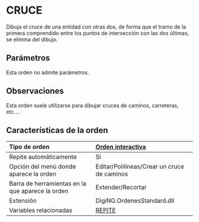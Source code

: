 # CRUCE

Dibuja el cruce de una entidad con otras dos, de forma que el tramo de la primera comprendido entre los puntos de intersección con las dos últimas, se elimina del dibujo.

## Parámetros

Esta orden no admite parámetros.

## Observaciones

Esta orden suele utilizarse para dibujar cruces de caminos, carreteras, etc....

## Características de la orden

| Tipo de orden | [Orden interactiva](cruce.md) |
| :--- | :--- |
| Repite automáticamente | Si |
| Opción del menú donde aparece la orden | Editar/Polilíneas/Crear un cruce de caminos |
| Barra de herramientas en la que aparece la orden | Extender/Recortar |
| Extensión | DigiNG.OrdenesStandard.dll |
| Variables relacionadas | [REPITE](https://github.com/digi21/docs/tree/7fc627c885c16fb88afc7cc05a6df2a2f4a54563/digi3d-net/referencia/digi3d.net/ventana-de-dibujo/ordenes/c/REPITE.html) |

